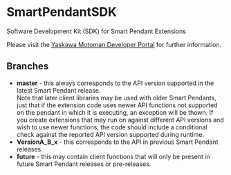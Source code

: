 # SmartPendantSDK
Software Development Kit (SDK) for Smart Pendant Extensions

Please visit the [Yaskawa Motoman Developer Portal](https://developer.motoman.com) for further information.

## Branches

* **master** - this always corresponds to the API version supported in the latest Smart Pendant release.  
Note that later client libraries may be used with older Smart Pendants, just that if the extension code uses newer API functions not supported on the pendant in which it is executing, an exception will be thown.  If you create extensions that may run on against different API versions and wish to use newer functions, the code should include a conditional check against the reported API version supported during runtime.
* **VersionA_B_x** - this corresponds to the API in previous Smart Pendant releases.
* **future** - this may contain client functions that will only be present in future Smart Pendant releases or pre-releases.

